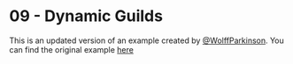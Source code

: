 # 09 - Dynamic Guilds

This is an updated version of an example created by [@WolffParkinson](https://github.com/wolffparkinson). You can find the original example [here](https://github.com/wolffparkinson/necord-playground/tree/dynamic-guilds)
